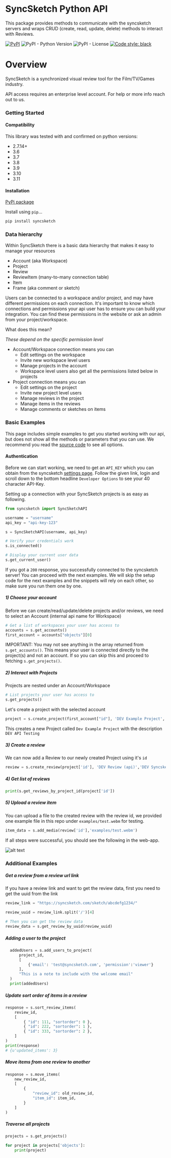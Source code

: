 # SyncSketch Python API

This package provides methods to communicate with the syncsketch servers and wraps CRUD (create, read, update, delete) methods to interact with Reviews.

[![PyPI](https://img.shields.io/pypi/v/syncsketch?color=blue)](https://pypi.org/project/syncsketch/)
![PyPI - Python Version](https://img.shields.io/pypi/pyversions/syncsketch)
![PyPI - License](https://img.shields.io/pypi/l/syncsketch)
[![Code style: black](https://img.shields.io/badge/code%20style-black-000000.svg)](https://github.com/psf/black)

# Overview

SyncSketch is a synchronized visual review tool for the Film/TV/Games industry.

API access requires an enterprise level account.  For help or more info reach out to us.

### Getting Started

#### Compatibility
This library was tested with and confirmed on python versions:
- 2.7.14+
- 3.6
- 3.7
- 3.8
- 3.9
- 3.10
- 3.11

#### Installation

[PyPi package](https://pypi.org/project/syncsketch/)

Install using `pip`...

```bash
pip install syncsketch
```

### Data hierarchy

Within SyncSketch there is a basic data hierarchy that makes it easy to manage your resources

- Account (aka Workspace)
- Project
- Review
- ReviewItem (many-to-many connection table)
- Item
- Frame (aka comment or sketch)

Users can be connected to a workspace and/or project, and may have different permissions on each connection.
It's important to know which connections and permissions your api user has to ensure you can build your integration.
You can find these permissions in the website or ask an admin from your project/workspace.

What does this mean?

_These depend on the specific permission level_

- Account/Workspace connection means you can
  - Edit settings on the workspace
  - Invite new workspace level users
  - Manage projects in the account
  - Workspace level users also get all the permissions listed below in projects
- Project connection means you can
  - Edit settings on the project
  - Invite new project level users
  - Manage reviews in the project
  - Manage items in the reviews
  - Manage comments or sketches on items

### Basic Examples

This page includes simple examples to get you started working with our api, but does not show all the methods or parameters that you can use.
We recommend you read the [source code](https://github.com/syncsketch/python-api/blob/master/syncsketch/syncsketch.py) to see all options. 

#### Authentication
Before we can start working, we need to get an `API_KEY` which you can obtain from the syncsketch [settings page](https://syncsketch.com/pro/#/userProfile/settings). Follow the given link, login and scroll down to the bottom headline `Developer Options` to see your 40 character API-Key.


Setting up a connection with your SyncSketch projects is as easy as following. 

```python
from syncsketch import SyncSketchAPI

username = "username"
api_key = "api-key-123"

s = SyncSketchAPI(username, api_key)

# Verify your credentials work
s.is_connected()

# Display your current user data
s.get_current_user()
```

If you got a `200` response, you successfully connected to the syncsketch server! You can proceed with the next examples. We will skip the setup code for the next examples and the snippets will rely on each other, so make sure you run them one by one.


##### 1) Choose your account

Before we can create/read/update/delete projects and/or reviews, we need to select an Account (internal api name for Workspace)

```python
# Get a list of workspaces your user has access to
accounts = s.get_accounts()
first_account = accounts["objects"][0]
```

IMPORTANT: You may not see anything in the array returned from `s.get_accounts()`.
This means your user is connected directly to the project(s) and not an account.
If so you can skip this and proceed to fetching `s.get_projects()`.

##### 2) Interact with Projects

Projects are nested under an Account/Workspace

```python
# List projects your user has access to
s.get_projects()
```

Let's create a project with the selected account

```python
project = s.create_project(first_account["id"], 'DEV Example Project', 'DEV API Testing')
```

This creates a new Project called `Dev Example Project` with the description `DEV API Testing`

##### 3) Create a review

We can now add a Review to our newly created Project using it's `id`

```python
review = s.create_review(project['id'], 'DEV Review (api)','DEV Syncsketch API Testing')
```

##### 4) Get list of reviews

```python
print(s.get_reviews_by_project_id(project['id'])
```

##### 5) Upload a review item

You can upload a file to the created review with the review id, we provided one example file in this repo under `examples/test.webm` for testing.

```python
item_data = s.add_media(review['id'],'examples/test.webm')
```

If all steps were successful, you should see the following in the web-app. 

![alt text](https://github.com/syncsketch/python-api/blob/documentation/examples/resources/exampleResult.jpg?raw=true)

### Additional Examples

##### Get a review from a review url link

If you have a review link and want to get the review data, first you need to get the uuid from the link

```python
review_link = "https://syncsketch.com/sketch/abcdefg1234/"

review_uuid = review_link.split('/')[4]

# Then you can get the review data
review_data = s.get_review_by_uuid(review_uuid)
```

##### Adding a user to the project
```python
  addedUsers = s.add_users_to_project(
      project_id,
      [
          {'email': 'test@syncsketch.com', 'permission':'viewer'}
      ],
      "This is a note to include with the welcome email"
  )
  print(addedUsers)
```


##### Update sort order of items in a review
```python
response = s.sort_review_items(
    review_id,
    [
        { "id": 111, "sortorder": 0 },
        { "id": 222, "sortorder": 1 },
        { "id": 333, "sortorder": 2 },
    ]
)
print(response)
# {u'updated_items': 3}
```


##### Move items from one review to another
```python
response = s.move_items(
    new_review_id,
    [
        {
            "review_id": old_review_id,
            "item_id": item_id,
        }
    ]
)
```


##### Traverse all projects
```python
projects = s.get_projects()

for project in projects['objects']:
    print(project)
```
